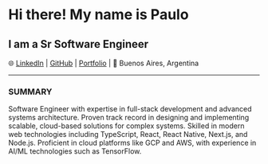 # Hi there! My name is Paulo

## I am a Sr Software Engineer

🌐 [LinkedIn](https://www.linkedin.com/in/paulo-briceno) | [GitHub](https://github.com/pabrcno) | [Portfolio](https://pabrcno.github.io/portfolio/)
| 📍 Buenos Aires, Argentina

---

### SUMMARY

Software Engineer with expertise in full-stack development and advanced systems architecture. Proven track record in designing and implementing scalable, cloud-based solutions for complex systems. Skilled in modern web technologies including TypeScript, React, React Native, Next.js, and Node.js. Proficient in cloud platforms like GCP and AWS, with experience in AI/ML technologies such as TensorFlow.
